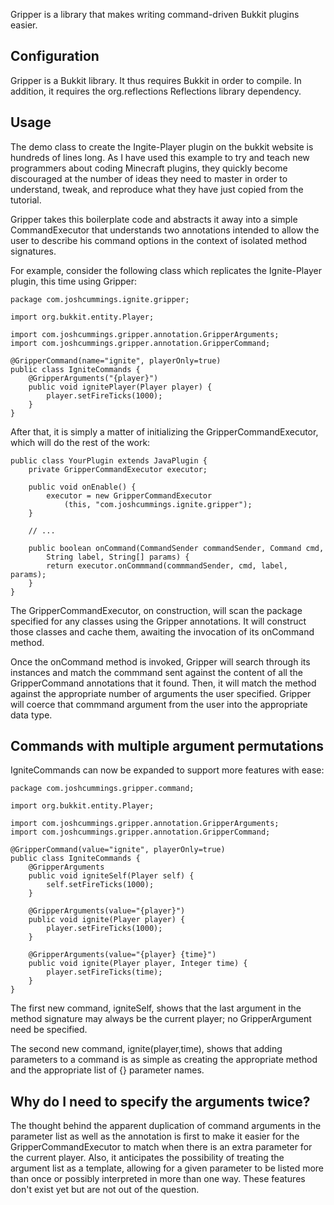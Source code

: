 Gripper is a library that makes writing command-driven Bukkit plugins easier.

Configuration
-------------

Gripper is a Bukkit library. It thus requires Bukkit in order to compile. In addition,
it requires the org.reflections Reflections library dependency.

Usage
-----

The demo class to create the Ingite-Player plugin on the bukkit website is hundreds of
lines long. As I have used this example to try and teach new programmers about coding
Minecraft plugins, they quickly become discouraged at the number of ideas they need to master in order to understand, tweak, and reproduce what they have just copied from
the tutorial.

Gripper takes this boilerplate code and abstracts it away into a simple CommandExecutor
that understands two annotations intended to allow the user to describe his command
options in the context of isolated method signatures.

For example, consider the following class which replicates the Ignite-Player plugin, this
time using Gripper:

	package com.joshcummings.ignite.gripper;
	
	import org.bukkit.entity.Player;
	
	import com.joshcummings.gripper.annotation.GripperArguments;
	import com.joshcummings.gripper.annotation.GripperCommand;
	
	@GripperCommand(name="ignite", playerOnly=true)
	public class IgniteCommands {
		@GripperArguments("{player}")
		public void ignitePlayer(Player player) {
			player.setFireTicks(1000);
		}
	}

After that, it is simply a matter of initializing the GripperCommandExecutor, which
will do the rest of the work:

	public class YourPlugin extends JavaPlugin {
		private GripperCommandExecutor executor;

		public void onEnable() {
			executor = new GripperCommandExecutor
				(this, "com.joshcummings.ignite.gripper");
		}	
	
		// ...
	
		public boolean onCommand(CommandSender commandSender, Command cmd,
			String label, String[] params) {
			return executor.onCommmand(commmandSender, cmd, label, params);
		}
	}

The GripperCommandExecutor, on construction, will scan the package specified for any
classes using the Gripper annotations. It will construct those classes and cache them,
awaiting the invocation of its onCommand method.

Once the onCommand method is invoked, Gripper will search through its instances and match
the commmand sent against the content of all the GripperCommand annotations that it found.
Then, it will match the method against the appropriate number of arguments the user
specified. Gripper will coerce that commmand argument from the user into the appropriate
data type.

Commands with multiple argument permutations
--------------------------------------------

IgniteCommands can now be expanded to support more features with ease:

	package com.joshcummings.gripper.command;
	
	import org.bukkit.entity.Player;
	
	import com.joshcummings.gripper.annotation.GripperArguments;
	import com.joshcummings.gripper.annotation.GripperCommand;
	
	@GripperCommand(value="ignite", playerOnly=true)
	public class IgniteCommands {
		@GripperArguments
		public void igniteSelf(Player self) {
			self.setFireTicks(1000);
		}
		
		@GripperArguments(value="{player}")
		public void ignite(Player player) {
			player.setFireTicks(1000);
		}
	
		@GripperArguments(value="{player} {time}")
		public void ignite(Player player, Integer time) {
			player.setFireTicks(time);
		}
	}

The first new command, igniteSelf, shows that the last argument in the method signature may always be
the current player; no GripperArgument need be specified.

The second new command, ignite(player,time), shows that adding parameters to a command
is as simple as creating the appropriate method and the appropriate list of {}
parameter names.

Why do I need to specify the arguments twice?
---------------------------------------------

The thought behind the apparent duplication of command arguments in the parameter list as
well as the annotation is first to make it easier for the GripperCommandExecutor to match
when there is an extra parameter for the current player. Also, it anticipates the 
possibility of treating the argument list as a template, allowing for a given parameter
to be listed more than once or possibly interpreted in more than one way. These features
don't exist yet but are not out of the question.


